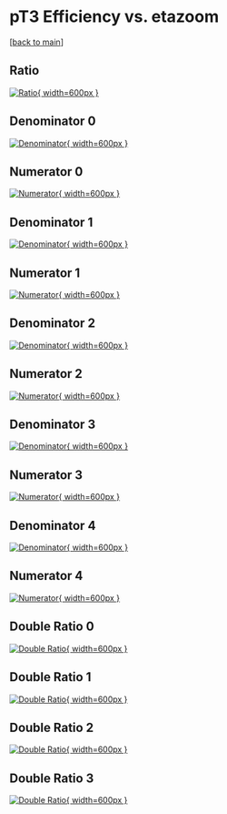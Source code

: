 # pT3 Efficiency vs. etazoom

[[back to main](./)]



## Ratio

[![Ratio](../mtv/var/pT3_xtr_13_0_eff_etazoom.png){ width=600px }](../mtv/var/pT3_xtr_13_0_eff_etazoom.pdf)

## Denominator 0

[![Denominator](../mtv/den/pT3_xtr_13_0_eff_etazoom_den0.png){ width=600px }](../mtv/den/pT3_xtr_13_0_eff_etazoom_den0.pdf)

## Numerator 0

[![Numerator](../mtv/num/pT3_xtr_13_0_eff_etazoom_num0.png){ width=600px }](../mtv/num/pT3_xtr_13_0_eff_etazoom_num0.pdf)

## Denominator 1

[![Denominator](../mtv/den/pT3_xtr_13_0_eff_etazoom_den1.png){ width=600px }](../mtv/den/pT3_xtr_13_0_eff_etazoom_den1.pdf)

## Numerator 1

[![Numerator](../mtv/num/pT3_xtr_13_0_eff_etazoom_num1.png){ width=600px }](../mtv/num/pT3_xtr_13_0_eff_etazoom_num1.pdf)

## Denominator 2

[![Denominator](../mtv/den/pT3_xtr_13_0_eff_etazoom_den2.png){ width=600px }](../mtv/den/pT3_xtr_13_0_eff_etazoom_den2.pdf)

## Numerator 2

[![Numerator](../mtv/num/pT3_xtr_13_0_eff_etazoom_num2.png){ width=600px }](../mtv/num/pT3_xtr_13_0_eff_etazoom_num2.pdf)

## Denominator 3

[![Denominator](../mtv/den/pT3_xtr_13_0_eff_etazoom_den3.png){ width=600px }](../mtv/den/pT3_xtr_13_0_eff_etazoom_den3.pdf)

## Numerator 3

[![Numerator](../mtv/num/pT3_xtr_13_0_eff_etazoom_num3.png){ width=600px }](../mtv/num/pT3_xtr_13_0_eff_etazoom_num3.pdf)

## Denominator 4

[![Denominator](../mtv/den/pT3_xtr_13_0_eff_etazoom_den4.png){ width=600px }](../mtv/den/pT3_xtr_13_0_eff_etazoom_den4.pdf)

## Numerator 4

[![Numerator](../mtv/num/pT3_xtr_13_0_eff_etazoom_num4.png){ width=600px }](../mtv/num/pT3_xtr_13_0_eff_etazoom_num4.pdf)

## Double Ratio 0

[![Double Ratio](../mtv/ratio/pT3_xtr_13_0_eff_etazoom_ratio0.png){ width=600px }](../mtv/ratio/pT3_xtr_13_0_eff_etazoom_ratio0.pdf)

## Double Ratio 1

[![Double Ratio](../mtv/ratio/pT3_xtr_13_0_eff_etazoom_ratio1.png){ width=600px }](../mtv/ratio/pT3_xtr_13_0_eff_etazoom_ratio1.pdf)

## Double Ratio 2

[![Double Ratio](../mtv/ratio/pT3_xtr_13_0_eff_etazoom_ratio2.png){ width=600px }](../mtv/ratio/pT3_xtr_13_0_eff_etazoom_ratio2.pdf)

## Double Ratio 3

[![Double Ratio](../mtv/ratio/pT3_xtr_13_0_eff_etazoom_ratio3.png){ width=600px }](../mtv/ratio/pT3_xtr_13_0_eff_etazoom_ratio3.pdf)

